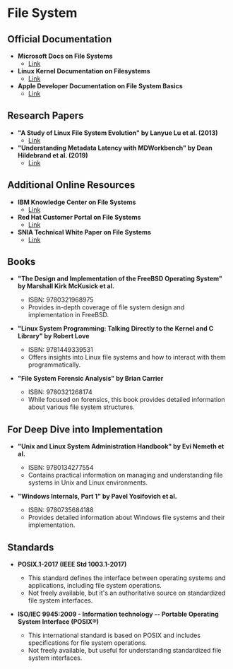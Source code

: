 # File System
## Official Documentation
- **Microsoft Docs on File Systems**
  - [Link](https://learn.microsoft.com/en-us/windows-server/storage/file-server/file-server-and-smb)
- **Linux Kernel Documentation on Filesystems**
  - [Link](https://www.kernel.org/doc/html/latest/filesystems/index.html)
- **Apple Developer Documentation on File System Basics**
  - [Link](https://developer.apple.com/library/archive/documentation/FileManagement/Conceptual/FileSystemProgrammingGuide/FileSystemOverview/FileSystemOverview.html)

## Research Papers
- **"A Study of Linux File System Evolution" by Lanyue Lu et al. (2013)**
  - [Link](https://www.usenix.org/conference/fast13/technical-sessions/presentation/lu)
- **"Understanding Metadata Latency with MDWorkbench" by Dean Hildebrand et al. (2019)**
  - [Link](https://www.usenix.org/conference/fast19/presentation/hildebrand)

## Additional Online Resources
- **IBM Knowledge Center on File Systems**
  - [Link](https://www.ibm.com/docs/en/aix/7.2?topic=management-file-systems)
- **Red Hat Customer Portal on File Systems**
  - [Link](https://access.redhat.com/documentation/en-us/red_hat_enterprise_linux/8/html/managing_file_systems/index)
- **SNIA Technical White Paper on File Systems**
  - [Link](https://www.snia.org/education/what-is-file-system)

## Books
- **"The Design and Implementation of the FreeBSD Operating System" by Marshall Kirk McKusick et al.**
  - ISBN: 9780321968975
  - Provides in-depth coverage of file system design and implementation in FreeBSD.

- **"Linux System Programming: Talking Directly to the Kernel and C Library" by Robert Love**
  - ISBN: 9781449339531
  - Offers insights into Linux file systems and how to interact with them programmatically.

- **"File System Forensic Analysis" by Brian Carrier**
  - ISBN: 9780321268174
  - While focused on forensics, this book provides detailed information about various file system structures.

## For Deep Dive into Implementation
- **"Unix and Linux System Administration Handbook" by Evi Nemeth et al.**
  - ISBN: 9780134277554
  - Contains practical information on managing and understanding file systems in Unix and Linux environments.

- **"Windows Internals, Part 1" by Pavel Yosifovich et al.**
  - ISBN: 9780735684188
  - Provides detailed information about Windows file systems and their implementation.

## Standards
- **POSIX.1-2017 (IEEE Std 1003.1-2017)**
  - This standard defines the interface between operating systems and applications, including file system operations.
  - Not freely available, but it's an authoritative source on standardized file system interfaces.

- **ISO/IEC 9945:2009 - Information technology -- Portable Operating System Interface (POSIX®)**
  - This international standard is based on POSIX and includes specifications for file system operations.
  - Not freely available, but useful for understanding standardized file system interfaces.
